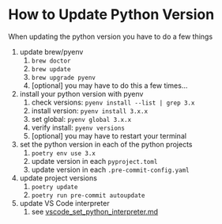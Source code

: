 # How to Update Python Version

When updating the python version you have to do a few things

1. update brew/pyenv
   1. `brew doctor`
   2. `brew update`
   3. `brew upgrade pyenv`
   4. [optional] you may have to do this a few times...
2. install your python version with pyenv
   1. check versions: `pyenv install --list | grep 3.x`
   2. install version: `pyenv install 3.x.x`
   3. set global: `pyenv global 3.x.x`
   4. verify install: `pyenv versions`
   5. [optional] you may have to restart your terminal
3. set the python version in each of the python projects
   1. `poetry env use 3.x`
   2. update version in each `pyproject.toml`
   3. update version in each `.pre-commit-config.yaml`
4. update project versions
   1. `poetry update`
   2. `poetry run pre-commit autoupdate`
5. update VS Code interpreter
   1. see [vscode_set_python_interpreter.md](./vscode_set_python_interpreter.md)
